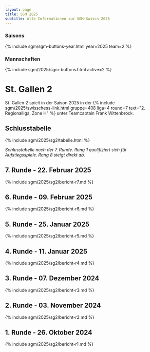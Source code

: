 ```yaml
---
layout: page
title: SGM 2025
subtitle: Alle Informationen zur SGM-Saison 2025
---
```


### Saisons

{% include sgm/sgm-buttons-year.html year=2025 team=2 %}

### Mannschaften

{% include sgm/2025/sgm-buttons.html active=2 %}

# St. Gallen 2

St. Gallen 2 spielt in der Saison 2025 in der
{% include sgm/2025/swisschess-link.html gruppe=408 liga=4 round=7 text="2. Regionalliga, Zone H" %} unter Teamcaptain
Frank Wittenbrock.

## Schlusstabelle

{% include sgm/2025/sg2/tabelle.html %}

_Schlusstabelle nach der 7. Runde. Rang 1 qualifiziert sich für Aufstiegsspiele. Rang 8 steigt direkt ab._

## 7. Runde - 22. Februar 2025

{% include sgm/2025/sg2/bericht-r7.md %}

## 6. Runde - 09. Februar 2025

{% include sgm/2025/sg2/bericht-r6.md %}

## 5. Runde - 25. Januar 2025

{% include sgm/2025/sg2/bericht-r5.md %}

## 4. Runde - 11. Januar 2025

{% include sgm/2025/sg2/bericht-r4.md %}

## 3. Runde - 07. Dezember 2024

{% include sgm/2025/sg2/bericht-r3.md %}

## 2. Runde - 03. November 2024

{% include sgm/2025/sg2/bericht-r2.md %}

## 1. Runde - 26. Oktober 2024

{% include sgm/2025/sg2/bericht-r1.md %}

<style>
table th, table td:nth-of-type(4) {
    white-space: nowrap;
}
</style>
